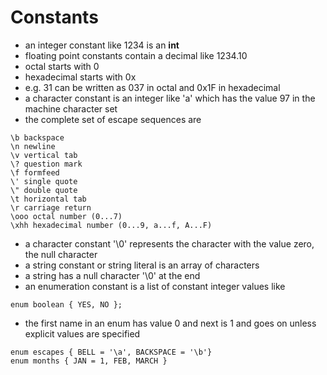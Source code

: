 # Constants

* an integer constant like 1234 is an **int**
* floating point constants contain a decimal like 1234.10
* octal starts with 0
* hexadecimal starts with 0x
* e.g. 31 can be written as 037 in octal and 0x1F in hexadecimal
* a character constant is an integer like 'a' which has the value 97 in the machine character set
* the complete set of escape sequences are
```
\b backspace 
\n newline 
\v vertical tab
\? question mark
\f formfeed 
\' single quote
\" double quote
\t horizontal tab 
\r carriage return 
\ooo octal number (0...7)
\xhh hexadecimal number (0...9, a...f, A...F)
```
* a character constant '\0' represents the character with the value zero, the null character
* a string constant or string literal is an array of characters
* a string has a null character '\0' at the end 
* an enumeration constant is a list of constant integer values like
```
enum boolean { YES, NO };
```
* the first name in an enum has value 0 and next is 1 and goes on unless explicit values are specified
```
enum escapes { BELL = '\a', BACKSPACE = '\b'}
enum months { JAN = 1, FEB, MARCH }
```

